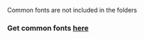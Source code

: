 Common fonts are not included in the folders  
### Get common fonts [here](https://github.com/abrokecube/subtitles-fonts/releases)